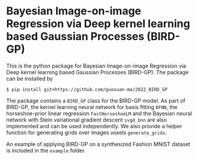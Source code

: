 # Bayesian Image-on-image Regression via Deep kernel learning based Gaussian Processes (BIRD-GP)

This is the python package for Bayesian Image-on-image Regression via Deep kernel learning based Gaussian Processes (BIRD-GP). The package can be installed by
```
$ pip install git+https://github.com/guoxuan-ma/2022_BIRD_GP
```
The package contains a ```BIRD_GP``` class for the BIRD-GP model. As part of BIRD-GP, the kernel learning neural network for basis fitting ```BFNN```, the horseshoe-prior linear regression ```FastHorseshoeLM``` and the Bayesian neural network with Stein variational gradient descent ```svgd_bnn``` are also implemented and can be used independently. We also provide a helper function for generating grids over images voxels ```generate_grids```.

An example of applying BIRD-GP on a synthesized Fashion MNIST dataset is included in the ```example``` folder. 